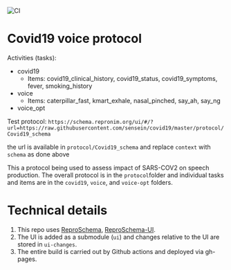 ![CI](https://github.com/sensein/covid19/workflows/CI/badge.svg)

# Covid19 voice protocol

Activities (tasks):
* covid19
    * Items: covid19_clinical_history, covid19_status, covid19_symptoms, fever, smoking_history 
* voice
    * Items: caterpillar_fast, kmart_exhale, nasal_pinched, say_ah, say_ng
* voice_opt


Test protocol: ```https://schema.repronim.org/ui/#/?url=https://raw.githubusercontent.com/sensein/covid19/master/protocol/Covid19_schema```

the url is available in ```protocol/Covid19_schema``` and replace `context` with `schema` as done above

This a protocol being used to assess impact of SARS-COV2 on speech production. 
The overall protocol is in the `protocol`folder and individual tasks and items
are in the `covid19`, `voice`, and `voice-opt` folders. 

# Technical details

1. This repo uses [ReproSchema](https://github.com/ReproNim/reproschema/),
[ReproSchema-UI](https://github.com/ReproNim/reproschema-ui/).
2. The UI is added as a submodule (`ui`) and changes relative to the UI are stored 
in `ui-changes`.
3. The entire build is carried out by Github actions and deployed via gh-pages.
